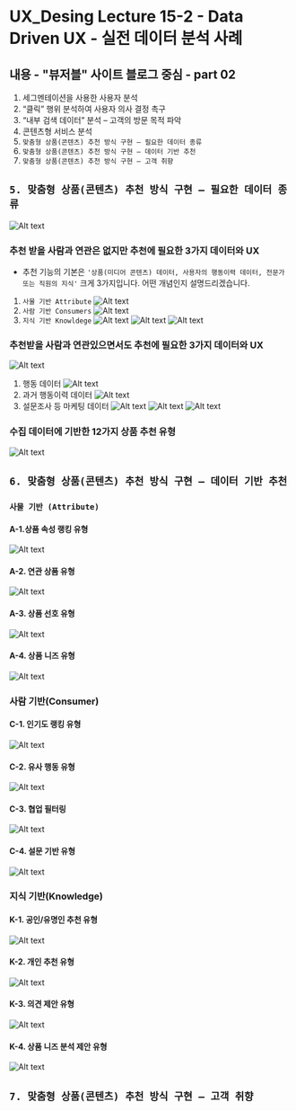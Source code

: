 # UX_Desing Lecture 15-2 - Data Driven UX - 실전 데이터 분석 사례

## 내용 - "뷰저블" 사이트 블로그 중심 - part 02
1. 세그멘테이션을 사용한 사용자 분석
2. “클릭” 행위 분석하여 사용자 의사 결정 촉구
3. “내부 검색 데이터” 분석 – 고객의 방문 목적 파악
4. 콘텐츠형 서비스 분석
5. `맞춤형 상품(콘텐츠) 추천 방식 구현 – 필요한 데이터 종류`
6. `맞춤형 상품(콘텐츠) 추천 방식 구현 – 데이터 기반 추천`
7. `맞춤형 상품(콘텐츠) 추천 방식 구현 – 고객 취향`


## `5. 맞춤형 상품(콘텐츠) 추천 방식 구현 – 필요한 데이터 종류`
![Alt text](image.png)
### 추천 받을 사람과 연관은 없지만 추천에 필요한 3가지 데이터와 UX
- 추천 기능의 기본은 `'상품(미디어 콘텐츠) 데이터, 사용자의 행동이력 데이터, 전문가 또는 직원의 지식'` 크게 3가지입니다. 어떤 개념인지 설명드리겠습니다.
1. `사물 기반 Attribute`
![Alt text](image-1.png)
2. `사람 기반 Consumers`
![Alt text](image-2.png)
3. `지식 기반 Knowldege`
![Alt text](image-3.png)
![Alt text](image-4.png)
![Alt text](image-5.png)
### 추천받을 사람과 연관있으면서도 추천에 필요한 3가지 데이터와 UX
![Alt text](image-6.png)
1. 행동 데이터
![Alt text](image-7.png)
2. 과거 행동이력 데이터
![Alt text](image-8.png)
3. 설문조사 등 마케팅 데이터
![Alt text](image-9.png)
![Alt text](image-10.png)
![Alt text](image-11.png)
### 수집 데이터에 기반한 12가지 상품 추천 유형
![Alt text](image-12.png)
## `6. 맞춤형 상품(콘텐츠) 추천 방식 구현 – 데이터 기반 추천`
### `사물 기반 (Attribute)`
#### A-1.상품 속성 랭킹 유형
![Alt text](image-13.png)
#### A-2. 연관 상품 유형
![Alt text](image-14.png)
#### A-3. 상품 선호 유형
![Alt text](image-15.png)
#### A-4. 상품 니즈 유형
![Alt text](image-16.png)
### 사람 기반(Consumer)
#### C-1. 인기도 랭킹 유형
![Alt text](image-17.png)
#### C-2. 유사 행동 유형
![Alt text](image-18.png)
#### C-3. 협업 필터링
![Alt text](image-19.png)
#### C-4. 설문 기반 유형
![Alt text](image-20.png)
### 지식 기반(Knowledge)
#### K-1. 공인/유명인 추천 유형
![Alt text](image-21.png)
#### K-2. 개인 추천 유형
![Alt text](image-22.png)
#### K-3. 의견 제안 유형
![Alt text](image-23.png)
#### K-4. 상품 니즈 분석 제안 유형
![Alt text](image-24.png)
## `7. 맞춤형 상품(콘텐츠) 추천 방식 구현 – 고객 취향`